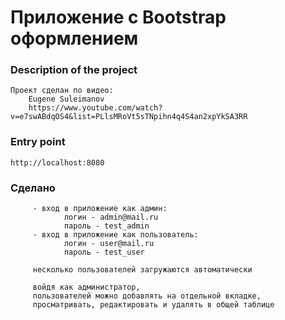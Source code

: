 [//]: # (У меня с подобной структурой ментор сказал)
[//]: # (разбить контроллер на 2: один для админа, другой для юзера.)
[//]: # (И по сервису сказал, что у него должен быть интерфейс еще свой.)

# Приложение с Bootstrap оформлением

### Description of the project
    Проект сделан по видео:
        Eugene Suleimanov
        https://www.youtube.com/watch?v=e7swABdqOS4&list=PLlsMRoVt5sTNpihn4q4S4an2xpYkSA3RR

### Entry point
    http://localhost:8080

### Сделано
         - вход в приложение как админ:
                логин - admin@mail.ru
                пароль - test_admin
         - вход в приложение как пользователь:
                логин - user@mail.ru
                пароль - test_user

         несколько пользователей загружаются автоматически

         войдя как администратор,
         пользователей можно добавлять на отдельной вкладке,
         просматривать, редактировать и удалять в общей таблице
